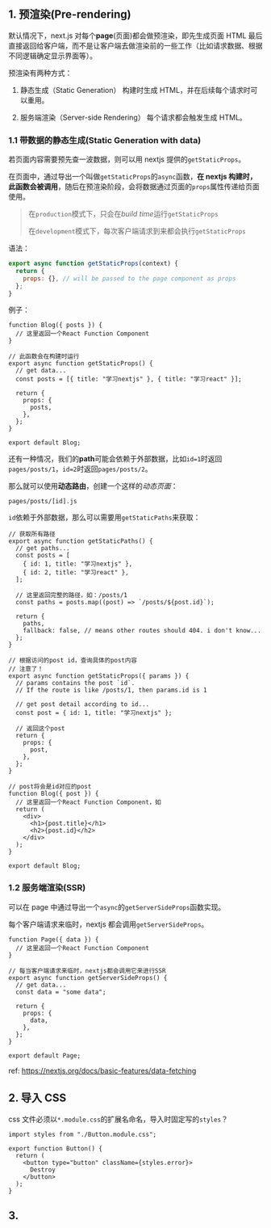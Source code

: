 ## 1. 预渲染(Pre-rendering)

默认情况下，next.js 对每个**page**(页面)都会做预渲染，即先生成页面 HTML 最后直接返回给客户端，而不是让客户端去做渲染前的一些工作（比如请求数据、根据不同逻辑确定显示界面等）。

预渲染有两种方式：

1. 静态生成（Static Generation）
   构建时生成 HTML，并在后续每个请求时可以重用。

2. 服务端渲染（Server-side Rendering）
   每个请求都会触发生成 HTML。

### 1.1 带数据的静态生成(Static Generation with data)

若页面内容需要预先查一波数据，则可以用 nextjs 提供的`getStaticProps`。

在页面中，通过导出一个叫做`getStaticProps`的`async`函数，**在 nextjs 构建时，此函数会被调用**，随后在预渲染阶段，会将数据通过页面的`props`属性传递给页面使用。

> 在`production`模式下，只会在*build time*运行`getStaticProps`
>
> 在`development`模式下，每次客户端请求到来都会执行`getStaticProps`

语法：

```js
export async function getStaticProps(context) {
  return {
    props: {}, // will be passed to the page component as props
  };
}
```

例子：

```tsx
function Blog({ posts }) {
  // 这里返回一个React Function Component
}

// 此函数会在构建时运行
export async function getStaticProps() {
  // get data...
  const posts = [{ title: "学习nextjs" }, { title: "学习react" }];

  return {
    props: {
      posts,
    },
  };
}

export default Blog;
```

还有一种情况，我们的**path**可能会依赖于外部数据，比如`id=1`时返回`pages/posts/1`，`id=2`时返回`pages/posts/2`。

那么就可以使用**动态路由**，创建一个这样的*动态页面*：

    pages/posts/[id].js

`id`依赖于外部数据，那么可以需要用`getStaticPaths`来获取：

```tsx
// 获取所有路径
export async function getStaticPaths() {
  // get paths...
  const posts = [
    { id: 1, title: "学习nextjs" },
    { id: 2, title: "学习react" },
  ];

  // 这里返回完整的路径，如：/posts/1
  const paths = posts.map((post) => `/posts/${post.id}`);

  return {
    paths,
    fallback: false, // means other routes should 404. i don't know...
  };
}

// 根据访问的post id，查询具体的post内容
// 注意了！
export async function getStaticProps({ params }) {
  // params contains the post `id`.
  // If the route is like /posts/1, then params.id is 1

  // get post detail according to id...
  const post = { id: 1, title: "学习nextjs" };

  // 返回这个post
  return {
    props: {
      post,
    },
  };
}

// post将会是id对应的post
function Blog({ post }) {
  // 这里返回一个React Function Component，如
  return (
    <div>
      <h1>{post.title}</h1>
      <h2>{post.id}</h2>
    </div>
  );
}

export default Blog;
```

### 1.2 服务端渲染(SSR)

可以在 page 中通过导出一个`async`的`getServerSideProps`函数实现。

每个客户端请求来临时，nextjs 都会调用`getServerSideProps`。

```tsx
function Page({ data }) {
  // 这里返回一个React Function Component
}

// 每当客户端请求来临时，nextjs都会调用它来进行SSR
export async function getServerSideProps() {
  // get data...
  const data = "some data";

  return {
    props: {
      data,
    },
  };
}

export default Page;
```

ref: https://nextjs.org/docs/basic-features/data-fetching

## 2. 导入 CSS

css 文件必须以`*.module.css`的扩展名命名，导入时固定写的`styles`？

```tsx
import styles from "./Button.module.css";

export function Button() {
  return (
    <button type="button" className={styles.error}>
      Destroy
    </button>
  );
}
```

## 3.
